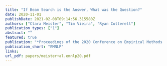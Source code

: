 ```yaml
---
title: "If Beam Search is the Answer, What was the Question?"
date: 2020-11-01
publishDate: 2021-02-08T09:14:56.315580Z
authors: ["Clara Meister", "Tim Vieira", "Ryan Cotterell"]
publication_types: ["1"]
abstract: ""
featured: true
publication: "*Proceedings of the 2020 Conference on Empirical Methods in Natural Language Processing*"
publication_short: "EMNLP"
links:
url_pdf: papers/meister+al.emnlp20.pdf
---
```


